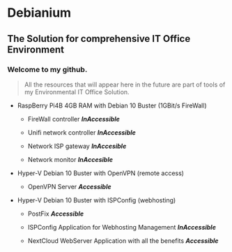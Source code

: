 
# Debianium
## The Solution for comprehensive IT Office Environment


### Welcome to my github.

> All the resources that will appear here in the future are part of tools of my Environmental IT Office Solution.

* RaspBerry Pi4B 4GB RAM with Debian 10 Buster (1GBit/s FireWall)

	* FireWall controller ***InAccessible***

	* Unifi network controller ***InAccessible***

	* Network ISP gateway ***InAccesible***

	* Network monitor ***InAccesible***

* Hyper-V Debian 10 Buster with OpenVPN (remote access)

	* OpenVPN Server ***Accessible***

* Hyper-V Debian 10 Buster with ISPConfig (webhosting)
	
	* PostFix ***Accessible***

	* ISPConfig Application for Webhosting  Management ***InAccessible***

	* NextCloud WebServer Application with all the benefits ***Accessible***

